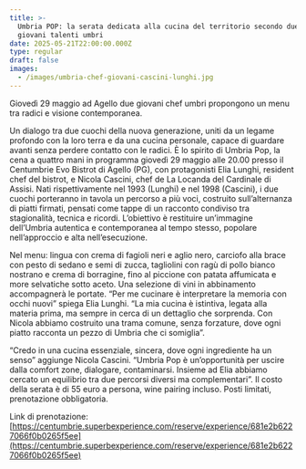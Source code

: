 ```yaml
---
title: >-
  Umbria POP: la serata dedicata alla cucina del territorio secondo due dei più
  giovani talenti umbri
date: 2025-05-21T22:00:00.000Z
type: regular
draft: false
images:
  - /images/umbria-chef-giovani-cascini-lunghi.jpg
---
```


Giovedì 29 maggio ad Agello due giovani chef umbri propongono un menu tra radici e visione contemporanea.

Un dialogo tra due cuochi della nuova generazione, uniti da un legame profondo con la loro terra e da una cucina personale, capace di guardare avanti senza perdere contatto con le radici. È lo spirito di Umbria Pop, la cena a quattro mani in programma giovedì 29 maggio alle 20.00 presso il Centumbrie Evo Bistrot di Agello (PG), con protagonisti Elia Lunghi, resident chef del bistrot, e Nicola Cascini, chef de La Locanda del Cardinale di Assisi. Nati rispettivamente nel 1993 (Lunghi) e nel 1998 (Cascini), i due cuochi porteranno in tavola un percorso a più voci, costruito sull’alternanza di piatti firmati, pensati come tappe di un racconto condiviso tra stagionalità, tecnica e ricordi. L’obiettivo è restituire un’immagine dell’Umbria autentica e contemporanea al tempo stesso, popolare nell’approccio e alta nell’esecuzione.

Nel menu: lingua con crema di fagioli neri e aglio nero, carciofo alla brace con pesto di sedano e semi di zucca, tagliolini con ragù di pollo bianco nostrano e crema di borragine, fino al piccione con patata affumicata e more selvatiche sotto aceto. Una selezione di vini in abbinamento accompagnerà le portate. “Per me cucinare è interpretare la memoria con occhi nuovi” spiega Elia Lunghi. “La mia cucina è istintiva, legata alla materia prima, ma sempre in cerca di un dettaglio che sorprenda. Con Nicola abbiamo costruito una trama comune, senza forzature, dove ogni piatto racconta un pezzo di Umbria che ci somiglia”.

“Credo in una cucina essenziale, sincera, dove ogni ingrediente ha un senso” aggiunge Nicola Cascini. “Umbria Pop è un’opportunità per uscire dalla comfort zone, dialogare, contaminarsi. Insieme ad Elia abbiamo cercato un equilibrio tra due percorsi diversi ma complementari”. Il costo della serata è di 55 euro a persona, wine pairing incluso. Posti limitati, prenotazione obbligatoria.

Link di prenotazione: [https://centumbrie.superbexperience.com/reserve/experience/681e2b6227066f0b0265f5ee](https://centumbrie.superbexperience.com/reserve/experience/681e2b6227066f0b0265f5ee)
